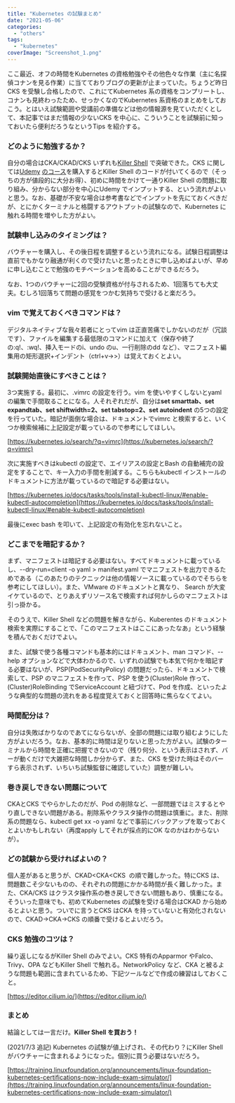 ```yaml
---
title: "Kubernetes の試験まとめ"
date: "2021-05-06"
categories: 
  - "others"
tags: 
  - "kubernetes"
coverImage: "Screenshot_1.png"
---
```


ここ最近、オフの時間をKubernetes の資格勉強やその他色々な作業（主に名探偵コナンを見る作業）に当てておりブログの更新が止まっていた。ちょうど昨日CKS を受験し合格したので、これにてKubernetes 系の資格をコンプリートし、コナンも見終わったため、せっかくなのでKubernetes 系資格のまとめをしておこう。とはいえ試験範囲や受講前の準備などは他の情報源を見ていただくとして、本記事ではまだ情報の少ないCKS を中心に、こういうことを試験前に知っておいたら便利だろうなというTips を紹介する。

### どのように勉強するか？

自分の場合はCKA/CKAD/CKS いずれも[Killer Shell](https://blog.vpantry.net/posts/killer-shell/) で突破できた。CKS に関しては[Udemy](https://www.udemy.com/course/certified-kubernetes-security-specialist/) [のコース](https://www.udemy.com/course/certified-kubernetes-security-specialist/)を購入するとKiller Shell のコードが付いてくるので（そっちの方が値段的に大分お得）、初めに時間をかけて一通りKiller Shell の問題に取り組み、分からない部分を中心にUdemy でインプットする、という流れがよいと思う。なお、基礎が不安な場合は参考書などでインプットを先にておくべきだが、とにかくターミナルと格闘するアウトプットの試験なので、Kubernetes に触れる時間を増やした方がよい。

### 試験申し込みのタイミングは？

バウチャーを購入し、その後日程を調整するという流れになる。試験日程調整は直前でもかなり融通が利くので受けたいと思ったときに申し込めばよいが、早めに申し込むことで勉強のモチベーションを高めることができるだろう。

なお、1つのバウチャーに2回の受験資格が付与されるため、1回落ちても大丈夫。むしろ1回落ちて問題の感覚をつかむ気持ちで受けると楽だろう。

### vim で覚えておくべきコマンドは？

デジタルネイティブな我々若者にとってvim は正直苦痛でしかないのだが（冗談です）、ファイルを編集する最低限のコマンドに加えて（保存や終了の:q!、:wq!、挿入モードのi、undo のu、一行削除のdd など）、マニフェスト編集用の矩形選択+インデント（ctrl+v→>）は覚えておくとよい。

### 試験開始直後にすべきことは？

3つ実施する。最初に、.vimrc の設定を行う。vim を使いやすくしないとyaml の編集で手間取ることになる。人それぞれだが、自分は**set smarttab、set expandtab、set shiftwidth=2、set tabstop=2、set autoindent** の5つの設定を行っていた。暗記が面倒な場合は、ドキュメントでvimrc と検索すると、いくつか検索候補に上記設定が載っているので参考にしてほしい。

[https://kubernetes.io/search/?q=vimrc](https://kubernetes.io/search/?q=vimrc)

次に実施すべきはkubectl の設定で、エイリアスの設定とBash の自動補完の設定をすることで、キー入力の手間を削減する。こちらもkubectl インストールのドキュメントに方法が載っているので暗記する必要はない。

[https://kubernetes.io/docs/tasks/tools/install-kubectl-linux/#enable-kubectl-autocompletion](https://kubernetes.io/docs/tasks/tools/install-kubectl-linux/#enable-kubectl-autocompletion)

最後にexec bash を叩いて、上記設定の有効化を忘れないこと。

### どこまでを暗記するか？

まず、マニフェストは暗記する必要はない。すべてドキュメントに載っているし、--dry-run=client -o yaml > manifest.yaml でマニフェストを出力できるためである（このあたりのテクニックは他の情報ソースに載っているのでそちらを参考にしてほしい）。また、VMware のドキュメントと異なり、 Search が大変イケているので、とりあえずリソース名で検索すれば何かしらのマニフェストは引っ掛かる。

そのうえで、Killer Shell などの問題を解きながら、Kuberentes のドキュメント検索を実際にすることで、「このマニフェストはここにあったなあ」という経験を積んでおくだけでよい。

また、試験で使う各種コマンドも基本的にはドキュメント、man コマンド、--help オプションなどで大体わかるので、いずれの試験でも本気で何かを暗記する必要はないが、PSP(PodSecurityPolicy) の問題だったら、ドキュメントで検索して、PSP のマニフェストを作って、PSP を使う(Cluster)Role 作って、(Cluster)RoleBinding でServiceAccount と紐づけて、Pod を作成、といったような典型的な問題の流れをある程度覚えておくと回答時に焦らなくてよい。

### 時間配分は？

自分は失敗ばかりなのであてにならないが、全部の問題には取り組むようにした方がよいだろう。なお、基本的に時間は足りないと思った方がよい。試験のターミナルから時間を正確に把握できないので（残り何分、という表示はされず、バーが動くだけで大雑把な時間しか分からず、また、CKS を受けた時はそのバーすら表示されず、いちいち試験監督に確認していた）調整が難しい。

### 巻き戻しできない問題について

CKAとCKS でやらかしたのだが、Pod の削除など、一部問題ではミスするとやり直しできない問題がある。削除系やクラスタ操作の問題は慎重に。また、削除系の問題なら、kubectl get xx -o yaml などで事前にバックアップを取っておくとよいかもしれない（再度apply してそれが採点的にOK なのかはわからないが）。

### どの試験から受ければよいの？

個人差があると思うが、CKAD<CKA<CKS  の順で難しかった。特にCKS は、問題数こそ少ないものの、それぞれの問題にかかる時間が長く難しかった。また、CKA/CKS はクラスタ操作系の巻き戻しできない問題もあり、慎重になる。そういった意味でも、初めてKubernetes の試験を受ける場合はCKAD から始めるとよいと思う。ついでに言うとCKS はCKA を持っていないと有効化されないので、CKAD→CKA→CKS の順番で受けるとよいだろう。

### CKS 勉強のコツは？

繰り返しになるがKiller Shell のみでよい。CKS 特有のApparmor やFalco、Trivy、OPA などもKiller Shell で触れる。NetworkPolicy など、CKA と被るような問題も範囲に含まれているため、下記ツールなどで作成の練習はしておくこと。

[https://editor.cilium.io/](https://editor.cilium.io/)

### まとめ

結論としては一言だけ。**Killer Shell を買おう！**

(2021/7/3 追記) Kubernetes の試験が値上げされ、その代わり？にKiller Shell がバウチャーに含まれるようになった。個別に買う必要はないだろう。

[https://training.linuxfoundation.org/announcements/linux-foundation-kubernetes-certifications-now-include-exam-simulator/](https://training.linuxfoundation.org/announcements/linux-foundation-kubernetes-certifications-now-include-exam-simulator/)
